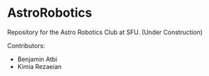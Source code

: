 # AstroRobotics

Repository for the Astro Robotics Club at SFU. (Under Construction)

Contributors:
- Benjamin Atbi
- Kimia Rezaeian
